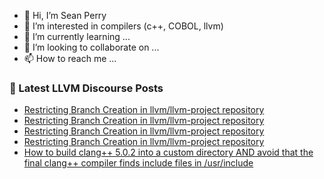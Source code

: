 - 👋 Hi, I’m Sean Perry
- 👀 I’m interested in compilers (c++, COBOL, llvm)
- 🌱 I’m currently learning ...
- 💞️ I’m looking to collaborate on ...
- 📫 How to reach me ...

<!---
s66perry/s66perry is a ✨ special ✨ repository because its `README.md` (this file) appears on your GitHub profile.
You can click the Preview link to take a look at your changes.
--->
### 📕 Latest LLVM Discourse Posts

<!-- DISCOURSE-LLVM:START -->
- [Restricting Branch Creation in llvm/llvm-project repository](https://discourse.llvm.org/t/restricting-branch-creation-in-llvm-llvm-project-repository/70023#post_11)
- [Restricting Branch Creation in llvm/llvm-project repository](https://discourse.llvm.org/t/restricting-branch-creation-in-llvm-llvm-project-repository/70023#post_10)
- [Restricting Branch Creation in llvm/llvm-project repository](https://discourse.llvm.org/t/restricting-branch-creation-in-llvm-llvm-project-repository/70023#post_9)
- [Restricting Branch Creation in llvm/llvm-project repository](https://discourse.llvm.org/t/restricting-branch-creation-in-llvm-llvm-project-repository/70023#post_8)
- [How to build clang++ 5.0.2 into a custom directory AND avoid that the final clang++ compiler finds include files in /usr/include](https://discourse.llvm.org/t/how-to-build-clang-5-0-2-into-a-custom-directory-and-avoid-that-the-final-clang-compiler-finds-include-files-in-usr-include/70025#post_2)
<!-- DISCOURSE-LLVM:END -->
